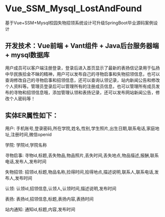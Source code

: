 # Vue_SSM_Mysql_LostAndFound
基于Vue+SSM+Mysql校园失物招领系统设计可升级SpringBoot毕业源码案例设计

## 开发技术：Vue前端 + Vant组件 + Java后台服务器端 + mysql数据库
  用户成员可以客户端注册登录，登录后进入首页显示了最新的表扬信记录用于弘扬中华民族拾金不昧的精神，用户可以发布自己的寻物启事和失物招领信息，也可以查询修改自己的寻物启事和招领信息，还可以查询认领记录，站内新闻公告和修改个人资料等。管理员登录后可以管理所有的注册成员信息，也可以管理所有成员发布的寻物和招领信息哦，添加管理认领和表扬记录，还可以发布网站新闻公告，修改个人密码等！

## 实体ER属性如下：
用户: 手机账号,登录密码,所在学院,姓名,性别,学生照片,出生日期,联系电话,家庭地址,注册时间,微信openid

学院: 学院id,学院名称

寻物启事: 寻物id,标题,丢失物品,物品照片,丢失时间,丢失地点,物品描述,报酬,联系电话,发布人,发布时间

失物招领: 招领id,标题,物品名称,捡得时间,拾得地点,描述说明,联系人,联系电话,发布人,发布时间

认领: 认领id,招领信息,认领人,认领时间,描述说明,发布时间

表扬: 表扬id,招领信息,标题,表扬内容,表扬时间

站内通知: 通知id,标题,内容,发布时间

